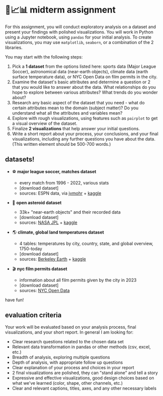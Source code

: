 # 🤖📈📊 midterm assignment

For this assignment, you will conduct exploratory analysis on a dataset and present your findings with polished visualizations. You will work in Python using a Jupyter notebook, using `pandas` for your initial analysis. To create visualizations, you may use `matplotlib`, `seaborn`, or a combination of the 2 libraries.

You may start with the following steps:

1. Pick a **1 dataset** from the options listed here: sports data (Major League Soccer), astronomical data (near-earth objects), climate data (earth surface temperature data), or NYC Open Data on film permits in the city.
2. Examine the dataset's basic attributes and determine a question or 2 that you would like to answer about the data. What relationships do you hope to explore between various attributes? What trends do you wonder about?
3. Research any basic aspect of the dataset that you need - what do certain attributes mean to the domain (subject matter)? Do you understand what all the attributes and variables mean?
4. Explore with rough visualizations, using features such as `pairplot` to get a visual overview of the dataset.  
5. Finalize **2 visualizations** that help answer your initial questions.
6. Write a short report about your process, your conclusions, and your final visualizations, including any further questions you have about the data. (This written element should be 500-700 words.)

## datasets!

- ⚽️ **major league soccer, matches dataset**
  - every match from 1996 - 2022, various stats
  - [download dataset]
  - sources: ESPN data, via [jvmohr](https://github.com/jvmohr/dataScience/tree/master) + [kaggle](https://www.kaggle.com/datasets/josephvm/major-league-soccer-dataset/data)
 
- 💫 **open asteroid dataset**
  - 33k+ "near-earth objects" and their recorded data
  - [download dataset]
  - sources: [NASA JPL](https://ssd.jpl.nasa.gov/tools/sbdb_query.html) + [kaggle](https://www.kaggle.com/datasets/sakhawat18/asteroid-dataset)

- 🌎 **climate, global land temperatures dataset**
  - 4 tables: temperatures by city, country, state, and global overview, 1750-today
  - [download dataset]
  - sources: [Berkeley Earth](https://berkeleyearth.org/data/) + [kaggle](https://www.kaggle.com/datasets/berkeleyearth/climate-change-earth-surface-temperature-data)
 
- 🎬 **nyc film permits dataset**
  - information about all film permits given by the city in 2023
  - [download dataset]
  - sources: [NYC Open Data](https://data.cityofnewyork.us/City-Government/Film-Permits/tg4x-b46p)
 
have fun!

## evaluation criteria

Your work will be evaluated based on your analysis process, final visualizations, and your short report. In general I am looking for:
  - Clear research questions related to the chosen data set
  - Relevant data transformation in pandas or other methods (csv, excel, etc.)
  - Breadth of analysis, exploring multiple questions
  - Depth of analysis, with appropriate follow up questions
  - Clear explanation of your process and choices in your report  
  - 2 final visualizations are polished, they can "stand alone" and tell a story
  - Expressive and effective visualizations, good design choices based on what we've learned (color, shape, other channels, etc.)
  - Clear and relevant captions, titles, axes, and any other necessary labels

